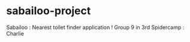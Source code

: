 # sabailoo-project
Sabailoo : Nearest toilet finder application ! Group 9 in 3rd Spidercamp : Charlie
